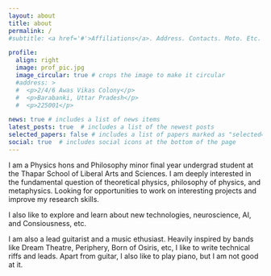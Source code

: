 ```yaml
---
layout: about
title: about
permalink: /
#subtitle: <a href='#'>Affiliations</a>. Address. Contacts. Moto. Etc.

profile:
  align: right
  image: prof_pic.jpg
  image_circular: true # crops the image to make it circular
  #address: >
  #  <p>2/4/6 Awas Vikas Colony</p>
  #  <p>Barabanki, Uttar Pradesh</p>
  #  <p>225001</p>

news: true # includes a list of news items
latest_posts: true  # includes a list of the newest posts
selected_papers: false # includes a list of papers marked as "selected={true}"
social: true  # includes social icons at the bottom of the page
---
```


I am a Physics hons and Philosophy minor final year undergrad student at the Thapar School of Liberal Arts and Sciences. I am deeply interested in the fundamental question of theoretical physics, philosophy of physics, and metaphysics. Looking for opportunities to work on interesting projects and improve my research skills. 

I also like to explore and learn about new technologies, neuroscience, AI, and Consiousness, etc.

I am also a lead guitarist and a music ethusiast. Heavily inspired by bands like Dream Theatre, Periphery, Born of Osiris, etc, I like to write technical riffs and leads. Apart from guitar, I also like to play piano, but I am not good at it. 